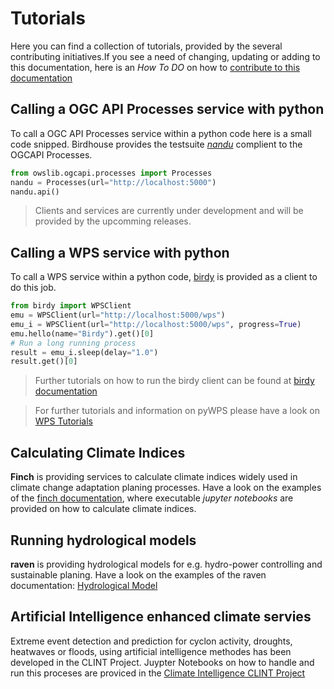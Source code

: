 # **Tutorials**

Here you can find a collection of tutorials, provided by the several contributing initiatives.If you see a need of changing, updating or adding to this documentation, here is an *How To DO* on how to [contribute to this documentation](sections/tutorial_docs.md)

## Calling a **OGC API Processes service** with python 

To call a OGC API Processes service within a python code here is a small code snipped. Birdhouse provides the testsuite [*nandu*](https://nandu.readthedocs.io/en/latest/) complient to the OGCAPI Processes.  

``` python 
from owslib.ogcapi.processes import Processes
nandu = Processes(url="http://localhost:5000")
nandu.api()
```
> Clients and services are currently under development and will be provided by the upcomming releases. 

## Calling a **WPS service** with python 
To call a WPS service within a python code, [birdy](https://github.com/bird-house/birdy.git) is provided as a client to do this job. 

``` python 
from birdy import WPSClient
emu = WPSClient(url="http://localhost:5000/wps")
emu_i = WPSClient(url="http://localhost:5000/wps", progress=True)
emu.hello(name="Birdy").get()[0]
# Run a long running process
result = emu_i.sleep(delay="1.0")
result.get()[0]
```
> Further tutorials on how to run the birdy client can be found at [birdy documentation](https://birdy.readthedocs.io/en/latest/)

> For further tutorials and information on pyWPS please have a look on [WPS Tutorials](sections/tutorial_wps.md)

## Calculating Climate Indices
**Finch** is providing services to calculate climate indices widely used in climate change adaptation planing processes. Have a look on the examples of the [finch documentation](https://pavics-sdi.readthedocs.io/projects/finch/en/latest/notebooks/index.html), where executable *jupyter notebooks* are provided on how to calculate climate indices. 

## Running hydrological models
**raven** is providing hydrological models for e.g. hydro-power controlling and sustainable planing. Have a look on the examples of the raven documentation: [Hydrological Model](https://pavics-raven.readthedocs.io/en/latest/notebooks/index.html)

## Artificial Intelligence enhanced climate servies
Extreme event detection and prediction for cyclon activity, droughts, heatwaves or floods, using artificial intelligence methodes has been developed in the CLINT Project. Juypter Notebooks on how to handle and run this proceses are proviced in the [Climate Intelligence CLINT Project](https://github.com/climateintelligence/CLINT-tutorials) 

<!-- 
docs/source/examples.rst
tutorial_basic tutorial_pywps tutorial_wps tutorial_server tutorial_r
 -->


